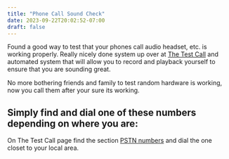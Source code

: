 ```yaml
---
title: "Phone Call Sound Check"
date: 2023-09-22T20:02:52-07:00
draft: false
---
```


Found a good way to test that your phones call audio headset, etc. is working properly. Really nicely done system up over at [The Test Call](http://thetestcall.blogspot.com/?m=0) and automated system that will allow you to record and playback yourself to ensure that you are sounding great.

No more bothering friends and family to test random hardware is working, now you call them after your sure its working.

## Simply find and dial one of these numbers depending on where you are:

On The Test Call page find the section [PSTN numbers](http://thetestcall.blogspot.com/?m=0) and dial the one closet to your local area.
